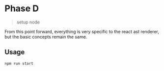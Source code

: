 # Phase D

> setup node

From this point forward, everything is very specific to the react ast renderer, but the
basic concepts remain the same.

## Usage

```sh
npm run start
```
